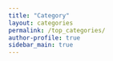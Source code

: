 ```yaml
---
title: "Category"
layout: categories
permalink: /top_categories/
author-profile: true
sidebar_main: true
---
```

